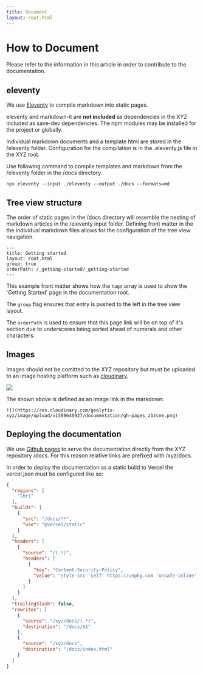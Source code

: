 ```yaml
---
title: Document
layout: root.html
---
```


# How to Document

Please refer to the information in this article in order to contribute to the documentation.

## eleventy

We use [Eleventy](https://github.com/11ty/eleventy) to compile markdown into static pages.

eleventy and markdown-it are **not included** as dependencies in the XYZ included as save-dev dependencies. The npm modules may be installed for the project or globally.

Individual markdown documents and a template html are stored in the /eleventy folder. Configuration for the compilation is in the .eleventy.js file in the XYZ root.

Use following command to compile templates and markdown from the /eleventy folder in the /docs directory.

```
npx eleventy --input ./eleventy --output ./docs --formats=md
```

## Tree view structure

The order of static pages in the /docs directory will resemble the nesting of markdown articles in the /eleventy input folder. Defining front matter in the the individual markdown files allows for the configuration of the tree view navigation.

```
---
title: Getting started
layout: root.html
group: true
orderPath: /_getting-started/_getting-started
---
```

This example front matter shows how the `tags` array is used to show the 'Getting Started' page in the documentation root.

The `group` flag ensures that entry is pushed to the left in the tree view layout.

The `orderPath` is used to ensure that this page link will be on top of it's section due to underscores being sorted ahead of numerals and other characters.

## Images

Images should not be comitted to the XYZ repository but must be uploaded to an image hosting platform such as [cloudinary](https://cloudinary.com).

![](https://res.cloudinary.com/geolytix-xyz/image/upload/v1589640927/documentation/gh-pages_z1zcne.png)

The shown above is defined as an image link in the markdown:

```![](https://res.cloudinary.com/geolytix-xyz/image/upload/v1589640927/documentation/gh-pages_z1zcne.png)```

## Deploying the documentation

We use [Github pages](https://pages.github.com/) to serve the documentation directly from the XYZ repository /docs. For this reason relative links are prefixed with /xyz/docs.

In order to deploy the documentation as a static build to Vercel the vercel.json must be configured like so:

``` json
{
  "regions": [
    "lhr1"
  ],
  "builds": [
    {
      "src": "/docs/**",
      "use": "@vercel/static"
    }
  ],
  "headers": [
    {
      "source": "/(.*)",
      "headers": [
        {
          "key": "Content-Security-Policy",
          "value": "style-src 'self' https://unpkg.com 'unsafe-inline' cdn.jsdelivr.net"
        }
      ]
    }
  ],
  "trailingSlash": false,
  "rewrites": [
    {
      "source": "/xyz/docs/(.*)",
      "destination": "/docs/$1"
    },
    {
      "source": "/xyz/docs",
      "destination": "/docs/index.html"
    }
  ]
}
```